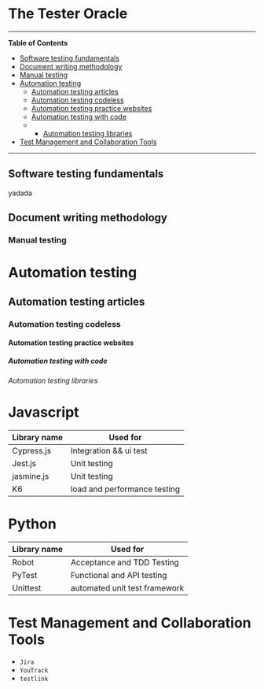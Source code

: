 # The Tester Oracle

------------

**Table of Contents**

- [Software testing fundamentals](#Software-testing-fundamentals)
- [Document writing methodology](#Document-writing-methodology)
- [Manual testing](#Manual-testing)
- [Automation testing](#Automation-testing)
  - [Automation testing articles](#Automation-testing-articles) 
  - [Automation testing codeless](#Automation-testing-codeless)
  - [Automation testing practice websites](#Automation-testing-practice-websites)
  - [Automation testing with code](#Automation-testing-with-code)
  - - [Automation testing libraries](#Automation-testing-libraries)
- [Test Management and Collaboration Tools](#Test-Management-and-Collaboration-Tools)
------------

## Software testing fundamentals
yadada

## Document writing methodology

### Manual testing 

# Automation testing

## Automation testing articles

### Automation testing codeless

#### Automation testing practice websites

##### Automation testing with code


###### Automation testing libraries

# Javascript
| Library name  | Used for      |
| ------------- | ------------- |
| Cypress.js    | Integration && ui test  |
| Jest.js  | Unit testing <React> |
  |jasmine.js|Unit testing|
  |K6|load and performance testing|
  
  # Python
| Library name  | Used for      |
| ------------- | ------------- |
| Robot   | Acceptance and TDD Testing   |
| PyTest  | Functional and API testing |
  |Unittest|automated unit test framework|

# Test Management and Collaboration Tools

  * `Jira`
  * `YouTrack`
  * `testlink`










